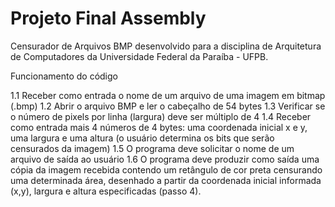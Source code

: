 # Projeto Final Assembly
 Censurador de Arquivos BMP desenvolvido para a disciplina de Arquitetura de Computadores da Universidade Federal da Paraíba - UFPB.
 
 Funcionamento do código

1.1 Receber como entrada o nome de um arquivo de uma imagem em bitmap (.bmp) 
1.2 Abrir o arquivo BMP e ler o cabeçalho de 54 bytes
1.3 Verificar se o número de pixels por linha (largura) deve ser múltiplo de 4
1.4 Receber como entrada mais 4 números de 4 bytes: uma coordenada inicial x e y, uma largura e uma altura (o usuário determina os bits que serão censurados da imagem)
1.5 O programa deve solicitar o nome de um arquivo de saída ao usuário
1.6 O programa deve produzir como saída uma cópia da imagem recebida contendo um retângulo de cor preta censurando uma determinada área, desenhado a partir da coordenada inicial informada (x,y), largura e altura especificadas (passo 4).

